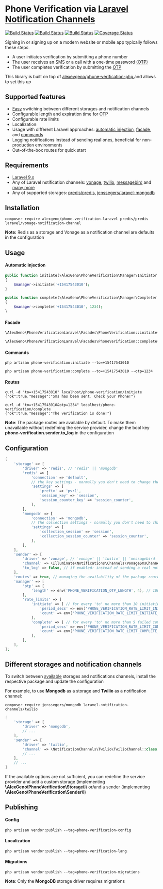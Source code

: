 # Phone Verification via [Laravel Notification Channels](https://laravel-notification-channels.com/)

[![Build Status](https://github.com/alexeygeno/phone-verification-laravel/workflows/Tests/badge.svg)](https://github.com/alexeygeno/phone-verification-laravel/actions)
[![Build Status](https://github.com/alexeygeno/phone-verification-laravel/workflows/Pint/badge.svg)](https://github.com/alexeygeno/phone-verification-php/actions)
[![Build Status](https://github.com/alexeygeno/phone-verification-laravel/workflows/PHPStan/badge.svg)](https://github.com/alexeygeno/phone-verification-php/actions)
[![Coverage Status](https://coveralls.io/repos/github/alexeygeno/phone-verification-laravel/badge.svg)](https://coveralls.io/github/alexeygeno/phone-verification-laravel)


Signing in or signing up on a modern website or mobile app typically follows these steps:
- A user initiates verification by submitting a phone number
- The user receives an SMS or a call with a one-time password [(OTP)](https://en.wikipedia.org/wiki/One-time_password)
- The user completes verification by submitting the [OTP](https://en.wikipedia.org/wiki/One-time_password)

This library is built on top of [ alexeygeno/phone-verification-php ](https://github.com/alexeygeno/phone-verification-php) and allows to set this up

## Supported features 
 - [Easy](#different-storages-and-notification-channels) switching between different storages and notification channels
 - Configurable length and expiration time for [OTP](https://en.wikipedia.org/wiki/One-time_password) 
 - Configurable rate limits
 - Localization
 - Usage with different Laravel approaches: [automatic injection](https://laravel.com/docs/9.x/container#automatic-injection), [facade](https://laravel.com/docs/9.x/facades), and [commands](https://laravel.com/docs/9.x/artisan#writing-commands)
 - Logging notifications instead of sending real ones, beneficial for non-production environments
 - Out-of-the-box routes for quick start

## Requirements
- [Laravel 9.x](https://laravel.com/docs/9.x)
- Any of Laravel notification channels: [vonage](https://github.com/laravel/vonage-notification-channel), [twilio](https://github.com/laravel-notification-channels/twilio), [messagebird](https://github.com/laravel-notification-channels/messagebird)  and [many more ](https://github.com/laravel-notification-channels?q=&type=all&language=php&sort=)
- Any of supported storages: [predis/predis](https://github.com/predis/predis), [jenssegers/laravel-mongodb](https://github.com/jenssegers/laravel-mongodb)
## Installation

```shell
composer require alexgeno/phone-verification-laravel predis/predis laravel/vonage-notification-channel
```
**Note:** Redis as a storage and Vonage as a notification channel are defaults in the configuration 

## Usage
#### Automatic injection
```php
public function initiate(\AlexGeno\PhoneVerification\Manager\Initiator $manager)
{
    $manager->initiate('+15417543010');
}
```
```php
public function complete(\AlexGeno\PhoneVerification\Manager\Completer $manager)
{
    $manager->complete('+15417543010', 1234);
}
```
#### Facade
```php
\AlexGeno\PhoneVerificationLaravel\Facades\PhoneVerification::initiate('+15417543010');
```
```php
\AlexGeno\PhoneVerificationLaravel\Facades\PhoneVerification::complete('+15417543010', 1234);
```
#### Commands
```shell
php artisan phone-verification:initiate --to=+15417543010
```
```shell
php artisan phone-verification:complete --to=+15417543010 --otp=1234
```
#### Routes
```shell
curl -d "to=+15417543010" localhost/phone-verification/initiate
{"ok":true,"message":"Sms has been sent. Check your Phone!"}
```
```shell
curl -d "to=+15417543010&otp=1234" localhost/phone-verification/complete
{"ok":true,"message":"The verification is done!"}
```
**Note**: The package routes are available by default. To make them unavailable without redefining the service provider, change the bool key **phone-verification.sender.to_log** in the configuration

## Configuration
```php
[
    'storage' => [
        'driver' => 'redis', // 'redis' || 'mongodb'
        'redis' => [
            'connection' => 'default',
            // the key settings - normally you don't need to change them
            'settings' => [
                'prefix' => 'pv:1',
                'session_key' => 'session',
                'session_counter_key' => 'session_counter',
            ],
        ],
        'mongodb' => [
            'connection' => 'mongodb',
            // the collection settings - normally you don't need to change them
            'settings' => [
                'collection_session' => 'session',
                'collection_session_counter' => 'session_counter',
            ],
        ],
    ],
    'sender' => [
        'driver' => 'vonage', // 'vonage' || 'twilio' || 'messagebird' and many more https://github.com/laravel-notification-channels
        'channel' => \Illuminate\Notifications\Channels\VonageSmsChannel::class, // \Illuminate\Notifications\Channels\VonageSmsChannel::class || \NotificationChannels\Twilio\TwilioChannel::class || \NotificationChannels\Messagebird\MessagebirdChannel::class and many more https://github.com/laravel-notification-channels
        'to_log' => false, // if enabled: instead of sending a real notification, debug it to the app log
    ],
    'routes' => true, // managing the availability of the package routes without redefining the service provider
    'manager' => [
        'otp' => [
            'length' => env('PHONE_VERIFICATION_OTP_LENGTH', 4), // 1000..9999
        ],
        'rate_limits' => [
            'initiate' => [ // for every 'to' no more than 10 initiations over 24 hours
                'period_secs' => env('PHONE_VERIFICATION_RATE_LIMIT_INITIATE_PERIOD_SECS', 86400),
                'count' => env('PHONE_VERIFICATION_RATE_LIMIT_INITIATE_COUNT', 10),
            ],
            'complete' => [ // for every 'to' no more than 5 failed completions over 5 minutes
                'period_secs' => env('PHONE_VERIFICATION_RATE_LIMIT_COMPLETE_PERIOD_SECS', 300), // this is also the expiration period for OTP
                'count' => env('PHONE_VERIFICATION_RATE_LIMIT_COMPLETE_COUNT', 5),
            ],
        ],
    ],
];
```

## Different storages and notification channels
To switch between [available](#requirements) storages and notifications channels, install the respective package and update the configuration

For example, to use **Mongodb** as a storage and **Twilio** as a notification channel:
```shell
composer require jenssegers/mongodb laravel-notification-channels/twilio
```
```php
[
    'storage' => [
        'driver' => 'mongodb',
        // ... 
    ],
    'sender' => [
        'driver' => 'twilio',
        'channel' => \NotificationChannels\Twilio\TwilioChannel::class,
        // ... 
    ],
    // ... 
]
```
If the available options are not sufficient, you can redefine the service provider and add a custom storage (implementing **\AlexGeno\PhoneVerification\Storage\I**) or/and a sender (implementing **\AlexGeno\PhoneVerification\Sender\I**)

## Publishing
#### Config
```shell
php artisan vendor:publish --tag=phone-verification-config
```
#### Localization
```shell
php artisan vendor:publish --tag=phone-verification-lang
```
#### Migrations
```shell
php artisan vendor:publish --tag=phone-verification-migrations
```
**Note**: Only the **MongoDB** storage driver requires migrations



